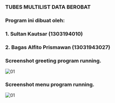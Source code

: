 ### TUBES MULTILIST DATA BEROBAT

### Program ini dibuat oleh:
### 1. Sultan Kautsar (1303194010)
### 2. Bagas Alfito Prismawan (13031943027)

### Screenshot greeting program running. <br>
![01](https://github.com/svzax/TubesMultiLinklist_ASD_DataBerobat/blob/master/Data%20Berobat/img/1.png)

### Screenshot menu program running. <br>
![01](https://github.com/svzax/TubesMultiLinklist_ASD_DataBerobat/blob/master/Data%20Berobat/img/2.png)
